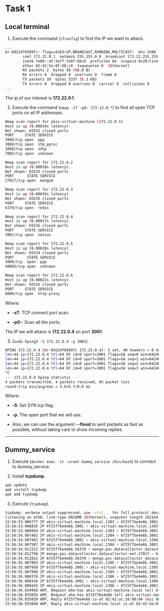 # Task 1

## Local terminal
1. Εxecute the command (`ifconfig`) to find the IP we want to attack.

```bash
...
br-8d224f6589fc: flags=4163<UP,BROADCAST,RUNNING,MULTICAST>  mtu 1500
        inet 172.22.0.1  netmask 255.255.0.0  broadcast 172.22.255.255
        inet6 fe80::42:5eff:fe8f:68c8  prefixlen 64  scopeid 0x20<link>
        ether 02:42:5e:8f:68:c8  txqueuelen 0  (Ethernet)
        RX packets 2  bytes 56 (56.0 B)
        RX errors 0  dropped 0  overruns 0  frame 0
        TX packets 39  bytes 5337 (5.3 KB)
        TX errors 0  dropped 0 overruns 0  carrier 0  collisions 0
...
```
The ip of our interest is **172.22.0.1**.

2. Εxecute the command (`nmap -sT -p0- 172.22.0.*`) to find all open TCP ports on all IP addresses.

```bash
Nmap scan report for akis-virtual-machine (172.22.0.1)
Host is up (0.00019s latency).
Not shown: 65532 closed ports
PORT     STATE SERVICE
3000/tcp open  ppp
3080/tcp open  stm_pproc
3088/tcp open  xdtp
7085/tcp open  unknown

Nmap scan report for 172.22.0.2
Host is up (0.00038s latency).
Not shown: 65535 closed ports
PORT      STATE SERVICE
27017/tcp open  mongod

Nmap scan report for 172.22.0.3
Host is up (0.00036s latency).
Not shown: 65535 closed ports
PORT     STATE SERVICE
6379/tcp open  redis

Nmap scan report for 172.22.0.4
Host is up (0.00017s latency).
Not shown: 65535 closed ports
PORT     STATE SERVICE
3001/tcp open  nessus

Nmap scan report for 172.22.0.5
Host is up (0.00020s latency).
Not shown: 65534 closed ports
PORT      STATE SERVICE
3000/tcp  open  ppp
40605/tcp open  unknown

Nmap scan report for 172.22.0.6
Host is up (0.00022s latency).
Not shown: 65535 closed ports
PORT     STATE SERVICE
8080/tcp open  http-proxy
```

Where:

- **-sT**: TCP connect port scan.

- **-p0-**: Scan all the ports.

The IP we will attack is **172.22.0.4** on port **3001**.

3. (`sudo hping3 -S 172.22.0.4 -p 3001`).

```bash
HPING 172.22.0.4 (br-8d224f6589fc 172.22.0.4): S set, 40 headers + 0 data bytes
len=44 ip=172.22.0.4 ttl=64 DF id=0 sport=3001 flags=SA seq=0 win=64240 rtt=8.6 ms
len=44 ip=172.22.0.4 ttl=64 DF id=0 sport=3001 flags=SA seq=1 win=64240 rtt=3.9 ms
len=44 ip=172.22.0.4 ttl=64 DF id=0 sport=3001 flags=SA seq=2 win=64240 rtt=7.4 ms
len=44 ip=172.22.0.4 ttl=64 DF id=0 sport=3001 flags=SA seq=3 win=64240 rtt=7.0 ms
^C
--- 172.22.0.4 hping statistic ---
4 packets transmitted, 4 packets received, 0% packet loss
round-trip min/avg/max = 3.9/6.7/8.6 ms
```

Where:

- **-S**: Set SYN tcp flag.

- **-p**: The open port that we will use.

- Also, we can use the argument **--flood** to sent packets as fast as possible, without taking care to show incoming replies.

---

## Dummy_service

1. Εxecute (`docker exec -it -uroot dummy_service /bin/bash`) to connect to dummy_service.

2. Install **tcpdump**.

```bash
apk update
apk install tcpdump
apk add tcpdump
```

3. Εxecute (`tcpdump`).

```bash
tcpdump: verbose output suppressed, use -v[v]... for full protocol decode
listening on eth0, link-type EN10MB (Ethernet), snapshot length 262144 bytes
15:56:53.006777 IP akis-virtual-machine.local.1303 > 6f25f7be4e6b.3001: Flags [S], seq 624811779, win 512, length 0
15:56:53.006826 IP 6f25f7be4e6b.3001 > akis-virtual-machine.local.1303: Flags [S.], seq 2202382046, ack 624811780, win 64240, options [mss 1460], length 0
15:56:53.006844 IP akis-virtual-machine.local.1303 > 6f25f7be4e6b.3001: Flags [R], seq 624811780, win 0, length 0
15:56:54.007402 IP akis-virtual-machine.local.1304 > 6f25f7be4e6b.3001: Flags [S], seq 827161144, win 512, length 0
15:56:54.007465 IP 6f25f7be4e6b.3001 > akis-virtual-machine.local.1304: Flags [S.], seq 2507159814, ack 827161145, win 64240, options [mss 1460], length 0
15:56:54.007507 IP akis-virtual-machine.local.1304 > 6f25f7be4e6b.3001: Flags [R], seq 827161145, win 0, length 0
15:56:54.012212 IP 6f25f7be4e6b.56370 > mongo.poc-datacollector_datacollector-net.27017: Flags [P.], seq 1783226307:1783226365, ack 1922913299, win 903, options [nop,nop,TS val 1097471502 ecr 970704941], length 58
15:56:54.012790 IP mongo.poc-datacollector_datacollector-net.27017 > 6f25f7be4e6b.56370: Flags [P.], seq 1:320, ack 58, win 507, options [nop,nop,TS val 970714942 ecr 1097471502], length 319
15:56:54.012815 IP 6f25f7be4e6b.56370 > mongo.poc-datacollector_datacollector-net.27017: Flags [.], ack 320, win 912, options [nop,nop,TS val 1097471502 ecr 970714942], length 0
15:56:55.007903 IP akis-virtual-machine.local.1305 > 6f25f7be4e6b.3001: Flags [S], seq 72684301, win 512, length 0
15:56:55.007958 IP 6f25f7be4e6b.3001 > akis-virtual-machine.local.1305: Flags [S.], seq 830661964, ack 72684302, win 64240, options [mss 1460], length 0
15:56:55.007998 IP akis-virtual-machine.local.1305 > 6f25f7be4e6b.3001: Flags [R], seq 72684302, win 0, length 0
15:56:56.008376 IP akis-virtual-machine.local.1306 > 6f25f7be4e6b.3001: Flags [S], seq 747836475, win 512, length 0
15:56:56.008416 IP 6f25f7be4e6b.3001 > akis-virtual-machine.local.1306: Flags [S.], seq 2729792661, ack 747836476, win 64240, options [mss 1460], length 0
15:56:56.008445 IP akis-virtual-machine.local.1306 > 6f25f7be4e6b.3001: Flags [R], seq 747836476, win 0, length 0
15:56:58.034958 ARP, Request who-has akis-virtual-machine.local tell 6f25f7be4e6b, length 28
15:56:58.035035 ARP, Request who-has 6f25f7be4e6b tell akis-virtual-machine.local, length 28
15:56:58.035039 ARP, Reply 6f25f7be4e6b is-at 02:42:ac:16:00:04 (oui Unknown), length 28
15:56:58.035040 ARP, Reply akis-virtual-machine.local is-at 02:42:5e:8f:68:c8 (oui Unknown), length 28
```